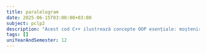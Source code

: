 ```yaml
---
title: paralelogram
date: 2025-06-15T03:00:00+03:00
subject: pclp2
description: "Acest cod C++ ilustrează concepte OOP esențiale: moștenirea claselor (`Drepthunghi` din `Paralelogram`), polimorfism prin suprascrierea metodelor, constructori, specificatori de acces și funcții `friend`."
tags: []
uniYearAndSemester: 12
---
```


